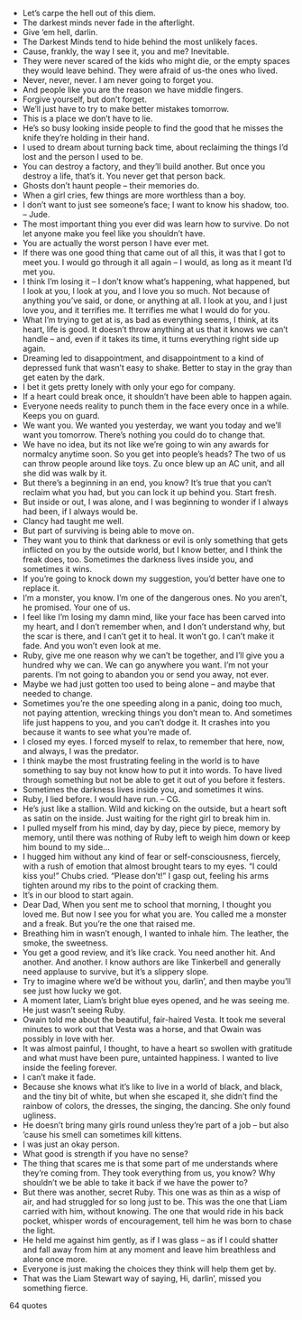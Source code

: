  - Let’s carpe the hell out of this diem.
 - The darkest minds never fade in the afterlight.
 - Give ’em hell, darlin.
 - The Darkest Minds tend to hide behind the most unlikely faces.
 - Cause, frankly, the way I see it, you and me? Inevitable.
 - They were never scared of the kids who might die, or the empty spaces they would leave behind. They were afraid of us-the ones who lived.
 - Never, never, never. I am never going to forget you.
 - And people like you are the reason we have middle fingers.
 - Forgive yourself, but don’t forget.
 - We’ll just have to try to make better mistakes tomorrow.
 - This is a place we don’t have to lie.
 - He’s so busy looking inside people to find the good that he misses the knife they’re holding in their hand.
 - I used to dream about turning back time, about reclaiming the things I’d lost and the person I used to be.
 - You can destroy a factory, and they’ll build another. But once you destroy a life, that’s it. You never get that person back.
 - Ghosts don’t haunt people – their memories do.
 - When a girl cries, few things are more worthless than a boy.
 - I don’t want to just see someone’s face; I want to know his shadow, too. – Jude.
 - The most important thing you ever did was learn how to survive. Do not let anyone make you feel like you shouldn’t have.
 - You are actually the worst person I have ever met.
 - If there was one good thing that came out of all this, it was that I got to meet you. I would go through it all again – I would, as long as it meant I’d met you.
 - I think I’m losing it – I don’t know what’s happening, what happened, but I look at you, I look at you, and I love you so much. Not because of anything you’ve said, or done, or anything at all. I look at you, and I just love you, and it terrifies me. It terrifies me what I would do for you.
 - What I’m trying to get at is, as bad as everything seems, I think, at its heart, life is good. It doesn’t throw anything at us that it knows we can’t handle – and, even if it takes its time, it turns everything right side up again.
 - Dreaming led to disappointment, and disappointment to a kind of depressed funk that wasn’t easy to shake. Better to stay in the gray than get eaten by the dark.
 - I bet it gets pretty lonely with only your ego for company.
 - If a heart could break once, it shouldn’t have been able to happen again.
 - Everyone needs reality to punch them in the face every once in a while. Keeps you on guard.
 - We want you. We wanted you yesterday, we want you today and we’ll want you tomorrow. There’s nothing you could do to change that.
 - We have no idea, but its not like we’re going to win any awards for normalcy anytime soon. So you get into people’s heads? The two of us can throw people around like toys. Zu once blew up an AC unit, and all she did was walk by it.
 - But there’s a beginning in an end, you know? It’s true that you can’t reclaim what you had, but you can lock it up behind you. Start fresh.
 - But inside or out, I was alone, and I was beginning to wonder if I always had been, if I always would be.
 - Clancy had taught me well.
 - But part of surviving is being able to move on.
 - They want you to think that darkness or evil is only something that gets inflicted on you by the outside world, but I know better, and I think the freak does, too. Sometimes the darkness lives inside you, and sometimes it wins.
 - If you’re going to knock down my suggestion, you’d better have one to replace it.
 - I’m a monster, you know. I’m one of the dangerous ones. No you aren’t, he promised. Your one of us.
 - I feel like I’m losing my damn mind, like your face has been carved into my heart, and I don’t remember when, and I don’t understand why, but the scar is there, and I can’t get it to heal. It won’t go. I can’t make it fade. And you won’t even look at me.
 - Ruby, give me one reason why we can’t be together, and I’ll give you a hundred why we can. We can go anywhere you want. I’m not your parents. I’m not going to abandon you or send you away, not ever.
 - Maybe we had just gotten too used to being alone – and maybe that needed to change.
 - Sometimes you’re the one speeding along in a panic, doing too much, not paying attention, wrecking things you don’t mean to. And sometimes life just happens to you, and you can’t dodge it. It crashes into you because it wants to see what you’re made of.
 - I closed my eyes. I forced myself to relax, to remember that here, now, and always, I was the predator.
 - I think maybe the most frustrating feeling in the world is to have something to say buy not know how to put it into words. To have lived through something but not be able to get it out of you before it festers.
 - Sometimes the darkness lives inside you, and sometimes it wins.
 - Ruby, I lied before. I would have run. – CG.
 - He’s just like a stallion. Wild and kicking on the outside, but a heart soft as satin on the inside. Just waiting for the right girl to break him in.
 - I pulled myself from his mind, day by day, piece by piece, memory by memory, until there was nothing of Ruby left to weigh him down or keep him bound to my side...
 - I hugged him without any kind of fear or self-consciousness, fiercely, with a rush of emotion that almost brought tears to my eyes. “I could kiss you!” Chubs cried. “Please don’t!” I gasp out, feeling his arms tighten around my ribs to the point of cracking them.
 - It’s in our blood to start again.
 - Dear Dad, When you sent me to school that morning, I thought you loved me. But now I see you for what you are. You called me a monster and a freak. But you’re the one that raised me.
 - Breathing him in wasn’t enough, I wanted to inhale him. The leather, the smoke, the sweetness.
 - You get a good review, and it’s like crack. You need another hit. And another. And another. I know authors are like Tinkerbell and generally need applause to survive, but it’s a slippery slope.
 - Try to imagine where we’d be without you, darlin’, and then maybe you’ll see just how lucky we got.
 - A moment later, Liam’s bright blue eyes opened, and he was seeing me. He just wasn’t seeing Ruby.
 - Owain told me about the beautiful, fair-haired Vesta. It took me several minutes to work out that Vesta was a horse, and that Owain was possibly in love with her.
 - It was almost painful, I thought, to have a heart so swollen with gratitude and what must have been pure, untainted happiness. I wanted to live inside the feeling forever.
 - I can’t make it fade.
 - Because she knows what it’s like to live in a world of black, and black, and the tiny bit of white, but when she escaped it, she didn’t find the rainbow of colors, the dresses, the singing, the dancing. She only found ugliness.
 - He doesn’t bring many girls round unless they’re part of a job – but also ’cause his smell can sometimes kill kittens.
 - I was just an okay person.
 - What good is strength if you have no sense?
 - The thing that scares me is that some part of me understands where they’re coming from. They took everything from us, you know? Why shouldn’t we be able to take it back if we have the power to?
 - But there was another, secret Ruby. This one was as thin as a wisp of air, and had struggled for so long just to be. This was the one that Liam carried with him, without knowing. The one that would ride in his back pocket, whisper words of encouragement, tell him he was born to chase the light.
 - He held me against him gently, as if I was glass – as if I could shatter and fall away from him at any moment and leave him breathless and alone once more.
 - Everyone is just making the choices they think will help them get by.
 - That was the Liam Stewart way of saying, Hi, darlin’, missed you something fierce.

64 quotes